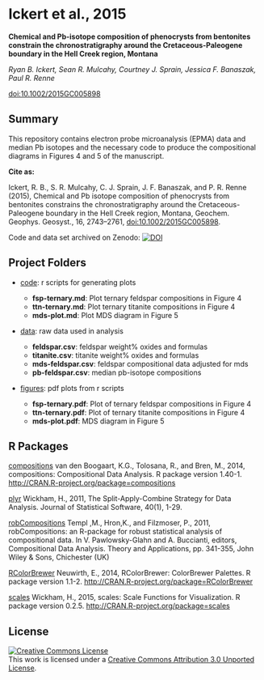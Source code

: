 # Ickert et al., 2015

**Chemical and Pb-isotope composition of phenocrysts from bentonites constrain the chronostratigraphy around the Cretaceous-Paleogene boundary in the Hell Creek region, Montana**

*Ryan B. Ickert, Sean R. Mulcahy, Courtney J. Sprain, Jessica F. Banaszak, Paul R. Renne*

[doi:10.1002/2015GC005898](http://doi.org/10.1002/2015GC005898)

## Summary

This repository contains electron probe microanalysis (EPMA) data and median Pb
isotopes and the necessary code to produce the compositional diagrams in Figures
4 and 5 of the manuscript.

**Cite as:**

Ickert, R. B., S. R. Mulcahy, C. J. Sprain, J. F. Banaszak, and P. R. Renne (2015), Chemical and Pb isotope composition of phenocrysts from bentonites constrains the chronostratigraphy around the Cretaceous-Paleogene boundary in the Hell Creek region, Montana, Geochem. Geophys. Geosyst., 16, 2743–2761, [doi:10.1002/2015GC005898](http://doi.org/10.1002/2015GC005898).

Code and data set archived on Zenodo: [![DOI](https://zenodo.org/badge/39016356.svg)](https://zenodo.org/badge/latestdoi/39016356)

## Project Folders

- [code](https://github.com/srmulcahy/2015-ickert-g3/tree/master/code): r scripts for generating plots
    - **fsp-ternary.md**: Plot ternary feldspar compositions in Figure 4
    - **ttn-ternary.md**: Plot ternary titanite compositions in Figure 4
    - **mds-plot.md**: Plot MDS diagram in Figure 5

- [data](https://github.com/srmulcahy/2015-ickert-g3/tree/master/data): raw data used in analysis
    - **feldspar.csv**: feldspar weight% oxides and formulas
    - **titanite.csv**: titanite weight% oxides and formulas
    - **mds-feldspar.csv**: feldspar compositional data adjusted for mds
    - **pb-feldspar.csv**: median pb-isotope compositions

- [figures](https://github.com/srmulcahy/2015-ickert-g3/tree/master/figures): pdf plots from r scripts
    - **fsp-ternary.pdf**: Plot of ternary feldspar compositions in Figure 4
    - **ttn-ternary.pdf**: Plot of ternary titanite compositions in Figure 4
    - **mds-plot.pdf**: MDS diagram in Figure 5

## R Packages

[compositions](http://cran.r-project.org/web/packages/compositions/index.html) van den Boogaart, K.G., Tolosana, R., and Bren, M., 2014, compositions: Compositional Data Analysis. R package version 1.40-1. http://CRAN.R-project.org/package=compositions

[plyr](http://cran.r-project.org/web/packages/plyr/index.html) Wickham, H., 2011, The Split-Apply-Combine Strategy for Data Analysis. Journal of Statistical Software, 40(1), 1-29.

[robCompositions](http://cran.r-project.org/web/packages/robCompositions/index.html) Templ ,M., Hron,K., and Filzmoser, P., 2011, robCompositions: an R-package for robust statistical
analysis of compositional data. In V. Pawlowsky-Glahn and A. Buccianti, editors, Compositional Data
Analysis. Theory and Applications, pp. 341-355, John Wiley & Sons, Chichester (UK)

[RColorBrewer](http://cran.r-project.org/web/packages/RColorBrewer/index.html) Neuwirth, E., 2014, RColorBrewer: ColorBrewer Palettes. R package version 1.1-2. http://CRAN.R-project.org/package=RColorBrewer

[scales](http://cran.r-project.org/web/packages/scales/index.html) Wickham, H., 2015, scales: Scale Functions for Visualization. R package version 0.2.5. http://CRAN.R-project.org/package=scales

## License

<a rel="license" href="http://creativecommons.org/licenses/by/3.0/"><img
alt="Creative Commons License" style="border-width:0"
src="https://i.creativecommons.org/l/by/3.0/88x31.png" /></a><br />This work is
licensed under a <a rel="license"
href="http://creativecommons.org/licenses/by/3.0/">Creative Commons Attribution
3.0 Unported License</a>.
